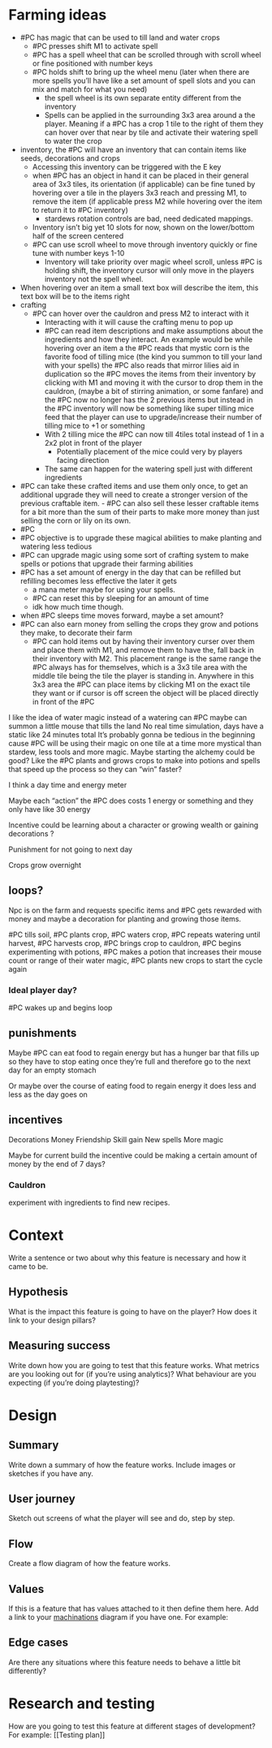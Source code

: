 # Farming ideas

- #PC has magic that can be used to till land and water crops
	- #PC presses shift M1 to activate spell
	-  #PC has a spell wheel that can be scrolled through with scroll wheel or fine positioned with number keys
	-  #PC holds shift to bring up the wheel menu (later when there are more spells you’ll have like a set amount of spell slots and you can mix and match for what you need)
		- the spell wheel is its own separate entity different from the inventory 
		- Spells can be applied in the surrounding 3x3 area around a the player. Meaning if a #PC  has a crop 1 tile to the right of them they can hover over that near by tile and activate their watering spell to water the crop
-  inventory, the #PC will have an inventory that can contain items like seeds, decorations and crops 
	- Accessing this inventory can be triggered with the E key
	-  when #PC has an object in hand it can be placed in their general area of 3x3 tiles, its orientation (if applicable) can be fine tuned by hovering over a tile in the players 3x3 reach and pressing M1, to remove the item (if applicable press M2 while hovering over the item to return it to #PC inventory)
		- stardews rotation controls are bad, need dedicated mappings.
	- Inventory isn’t big yet 10 slots for now, shown on the lower/bottom half of the screen centered 
	-  #PC can use scroll wheel to move through inventory quickly or fine tune with number keys 1-10
		- Inventory will take priority over magic wheel scroll, unless #PC  is holding shift, the inventory cursor will only move in the players inventory not the spell wheel.
- When hovering over an item a small text box will describe the item, this text box will be to the items right
- crafting
	- #PC can hover over the cauldron and press M2 to interact with it
		- Interacting with it will cause the crafting menu to pop up
		- #PC can read item descriptions and make assumptions about the ingredients and how they interact. An example would be while hovering over an item a the #PC reads that mystic corn is the favorite food of tilling mice (the kind you summon to till your land with your spells) the #PC also reads that mirror lilies aid in duplication so the #PC moves the items from their inventory by clicking with M1 and moving it with the cursor to drop them in the cauldron, (maybe a bit of stirring animation, or some fanfare) and the #PC now no longer has the 2 previous items but instead  in the #PC inventory will now be something like super tilling mice feed that the player can use to upgrade/increase their number of tilling mice to +1 or something 
		- With 2 tilling mice the #PC can now till 4tiles total instead of 1 in a 2x2 plot in front of the player 
			- Potentially placement of the mice could very by players facing direction
		- The same can happen for the watering spell just with different ingredients
-  #PC can take these crafted items and use them only once, to get an additional upgrade they will need to create a stronger version of the previous craftable item.
		- #PC can also sell these lesser craftable items for a bit more than the sum of their parts to make more money than just selling the corn or lily on its own.
-  #PC 
- #PC objective is to upgrade these magical abilities to make planting and watering less tedious
- #PC can upgrade magic using some sort of crafting system to make spells or potions that upgrade their farming abilities
- #PC has a set amount of energy in the day that can be refilled but refilling becomes less effective the later it gets
	- a mana meter maybe for using your spells.
	- #PC can reset this by sleeping for an amount of time 
	- idk how much time though.
- when #PC sleeps time moves forward, maybe a set amount?
- #PC can also earn money from selling the crops they grow and potions they make, to decorate their farm
	- #PC can hold items out by having their inventory curser over them and place them with M1, and remove them to have the, fall back in their inventory with M2. This placement range is the same range the #PC always has for themselves, which is a 3x3 tile area with the middle tile being the tile the player is standing in. Anywhere in this 3x3 area the #PC can place items by clicking M1 on the exact tile they want or if cursor is off screen the object will be placed directly in front of the #PC 


I like the idea of water magic instead of a watering can
#PC maybe can summon a little mouse that tills the land 
No real time simulation, days have a static like 24 minutes total
It’s probably gonna be tedious in the beginning cause #PC will be using their magic on one tile at a time
more mystical than stardew, less tools and more magic.
Maybe starting the alchemy could be good? Like the #PC plants and grows crops to make into potions and spells that speed up the process so they can “win” faster?

I think a day time and energy meter

Maybe each “action” the #PC  does costs 1 energy or something and they only have like 30 energy

Incentive could be learning about a character or growing wealth or gaining decorations ?

Punishment for not going to next day

Crops grow overnight

## loops?
Npc is on the farm and requests specific items and #PC gets rewarded with money and maybe a decoration for planting and growing those items. 

#PC tills soil, #PC plants crop, #PC waters crop, #PC repeats watering until harvest, #PC harvests crop, #PC brings crop to cauldron, #PC begins experimenting with potions, #PC makes a potion that increases their mouse count or range of their water magic, #PC plants new crops to start the cycle again


### Ideal player day?
#PC wakes up and begins loop

## punishments 

Maybe #PC can eat food to regain energy but has a hunger bar that fills up so they have to stop eating once they’re full and therefore go to the next day for an empty stomach

Or maybe over the course of eating food to regain energy it does less and less as the day goes on 

## incentives

Decorations
Money
Friendship
Skill gain
New spells 
More magic

Maybe for current build the incentive could be making a certain amount of money by the end of 7 days?



### Cauldron
experiment with ingredients to find new recipes.

# Context
Write a sentence or two about why this feature is necessary and how it came to be.
## Hypothesis
What is the impact this feature is going to have on the player? How does it link to your design pillars?
## Measuring success
Write down how you are going to test that this feature works. What metrics are you looking out for (if you’re using analytics)? What behaviour are you expecting (if you’re doing playtesting)?
# Design
## Summary
Write down a summary of how the feature works. Include images or sketches if you have any.
## User journey
Sketch out screens of what the player will see and do, step by step.
## Flow
Create a flow diagram of how the feature works.
## Values
If this is a feature that has values attached to it then define them here.
Add a link to your [machinations](https://machinations.io/) diagram if you have one.
For example:
## Edge cases
Are there any situations where this feature needs to behave a little bit differently?
# Research and testing
How are you going to test this feature at different stages of development?
For example:
[[Testing plan]]